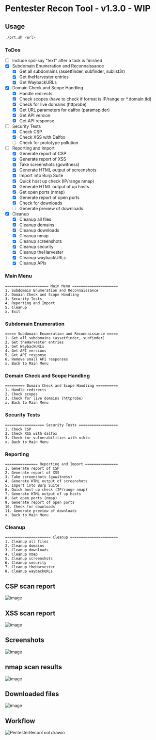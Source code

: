 # Pentester Recon Tool - v1.3.0 - WIP

## Usage
```bash
./prt.sh <url>
```

### ToDos
- [ ] Include spd-say "text" after a task is finished
- [x] Subdomain Enumeration and Reconnaissance
    - [x] Get all subdomains (assetfinder, subfinder, sublist3r)
    - [x] Get theHarvester entries
    - [x] Get WaybackURLs
- [x] Domain Check and Scope Handling
    - [x] Handle redirects
    - [x] Check scopes (have to check if format is IP/range or *.domain.tld)
    - [x] Check for live domains (httprobe)
    - [x] Get URL parameters for dalfox (paramspider)
    - [x] Get API version
    - [x] Get API response
- [ ] Security Tests
    - [x] Check CSP
    - [x] Check XSS with Dalfox
    - [ ] Check for prototype pollution
- [ ] Reporting and Import
    - [x] Generate report of CSP
    - [x] Generate report of XSS
    - [x] Take screenshots (gowitness)
    - [x] Generate HTML output of screenshots
    - [x] Import into Burp Suite
    - [x] Quick host up check (IP/range nmap)
    - [x] Generate HTML output of up hosts
    - [x] Get open ports (nmap)
    - [x] Generate report of open ports
    - [x] Check for downloads
    - [ ] Generate preview of downloads
- [x] Cleanup
    - [x] Cleanup all files
    - [x] Cleanup domains
    - [x] Cleanup downloads
    - [x] Cleanup nmap
    - [x] Cleanup screenshots
    - [x] Cleanup security
    - [x] Cleanup theHarvester
    - [x] Cleanup waybackURLs
    - [x] Cleanup APIs

### Main Menu
```
==================== Main Menu =====================
1. Subdomain Enumeration and Reconnaissance
2. Domain Check and Scope Handling
3. Security Tests
4. Reporting and Import
5. Cleanup
x. Exit
```
### Subdomain Enumeration
```
===== Subdomain Enumeration and Reconnaissance =====
1. Get all subdomains (assetfinder, subfinder)
2. Get theHarvester entries
3. Get WaybackURLs
4. Get API versions
5. Get API response
6. Remove small API responses
x. Back to Main Menu
```
### Domain Check and Scope Handling
```
========= Domain Check and Scope Handling ==========
1. Handle redirects
2. Check scopes
3. Check for live domains (httprobe)
x. Back to Main Menu
```
### Security Tests
```
================== Security Tests ==================
1. Check CSP
2. Check XSS with dalfox
3. Check for vulnerabilities with nikto
x. Back to Main Menu
```
### Reporting
```
=============== Reporting and Import ===============
1. Generate report of CSP
2. Generate report of XSS
3. Take screenshots (gowitness)
4. Generate HTML output of screenshots
5. Import into Burp Suite
6. Quick host up check (IP/range nmap)
7. Generate HTML output of up hosts
8. Get open ports (nmap)
9. Generate report of open ports
10. Check for downloads
11. Generate preview of downloads
x. Back to Main Menu
```
### Cleanup
```
===================== Cleanup ======================
1. Cleanup all files
2. Cleanup domains
3. Cleanup downloads
4. Cleanup nmap
5. Cleanup screenshots
6. Cleanup security
7. Cleanup theHarvester
8. Cleanup waybackURLs
```

## CSP scan report
![image](https://github.com/user-attachments/assets/d3e9643c-321e-42ff-a239-13f25f3cf0a1)

## XSS scan report
![image](https://github.com/user-attachments/assets/bd5d0d00-d5d5-451e-85ff-649c116cbd61)

## Screenshots
![image](https://github.com/user-attachments/assets/8f010c1f-cfdf-447e-8d75-d5810da4ee79)

## nmap scan results
![image](https://github.com/user-attachments/assets/02a1cc3a-cf03-4888-8820-b26bf42f8401)

## Downloaded files
![image](https://github.com/user-attachments/assets/231f0a26-f7e2-43fe-ab1e-19be2f200ff7)

## Workflow
![PentesterReconTool drawio](https://github.com/user-attachments/assets/6e625999-1331-4d0d-950a-22f25b238d87)
